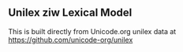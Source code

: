 Unilex ziw Lexical Model
----------------------

This is built directly from Unicode.org unilex data at
https://github.com/unicode-org/unilex

